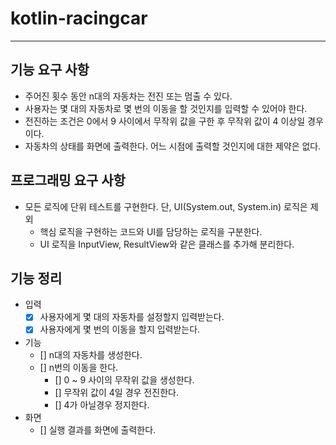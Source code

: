 # kotlin-racingcar

---

## 기능 요구 사항
- 주어진 횟수 동안 n대의 자동차는 전진 또는 멈출 수 있다.
- 사용자는 몇 대의 자동차로 몇 번의 이동을 할 것인지를 입력할 수 있어야 한다.
- 전진하는 조건은 0에서 9 사이에서 무작위 값을 구한 후 무작위 값이 4 이상일 경우이다.
- 자동차의 상태를 화면에 출력한다. 어느 시점에 출력할 것인지에 대한 제약은 없다.

## 프로그래밍 요구 사항
- 모든 로직에 단위 테스트를 구현한다. 단, UI(System.out, System.in) 로직은 제외
  - 핵심 로직을 구현하는 코드와 UI를 담당하는 로직을 구분한다.
  - UI 로직을 InputView, ResultView와 같은 클래스를 추가해 분리한다.

## 기능 정리
- 입력
  - [x] 사용자에게 몇 대의 자동차를 설정할지 입력받는다.
  - [x] 사용자에게 몇 번의 이동을 할지 입력받는다.
- 기능
  - [] n대의 자동차를 생성한다.
  - [] n번의 이동을 한다.
    - [] 0 ~ 9 사이의 무작위 값을 생성한다.
    - [] 무작위 값이 4일 경우 전진한다.
    - [] 4가 아닐경우 정지한다.
- 화면
    - [] 실행 결과를 화면에 출력한다.